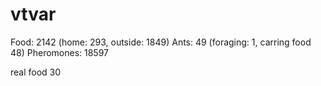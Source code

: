 # vtvar


Food: 2142 (home: 293, outside: 1849) Ants: 49 (foraging: 1, carring food 48) Pheromones: 18597

real food 30
